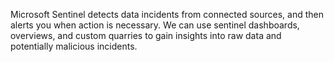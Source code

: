 
Microsoft Sentinel detects data incidents from connected sources, and then alerts you when action is necessary.
We can use sentinel dashboards, overviews, and custom quarries to gain insights into raw data and potentially malicious incidents.
